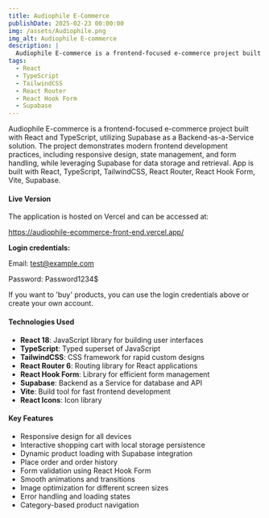 ```yaml
---
title: Audiophile E-Commerce
publishDate: 2025-02-23 00:00:00
img: /assets/Audiophile.png
img_alt: Audiophile E-commerce
description: |
  Audiophile E-commerce is a frontend-focused e-commerce project built with React and TypeScript, utilizing Supabase as a Backend-as-a-Service solution.
tags:
  - React
  - TypeScript
  - TailwindCSS
  - React Router
  - React Hook Form
  - Supabase
---
```


Audiophile E-commerce is a frontend-focused e-commerce project built with React and TypeScript, utilizing Supabase as a Backend-as-a-Service solution. The project demonstrates modern frontend development practices, including responsive design, state management, and form handling, while leveraging Supabase for data storage and retrieval.
App is built with React, TypeScript, TailwindCSS, React Router, React Hook Form, Vite, Supabase.

#### Live Version

The application is hosted on Vercel and can be accessed at:

https://audiophile-ecommerce-front-end.vercel.app/

**Login credentials:**

Email: test@example.com

Password: Password1234$

If you want to 'buy' products, you can use the login credentials above or create your own account.

#### Technologies Used

- **React 18**: JavaScript library for building user interfaces
- **TypeScript**: Typed superset of JavaScript
- **TailwindCSS**: CSS framework for rapid custom designs
- **React Router 6**: Routing library for React applications
- **React Hook Form**: Library for efficient form management
- **Supabase**: Backend as a Service for database and API
- **Vite**: Build tool for fast frontend development
- **React Icons**: Icon library

#### Key Features

- Responsive design for all devices
- Interactive shopping cart with local storage persistence
- Dynamic product loading with Supabase integration
- Place order and order history
- Form validation using React Hook Form
- Smooth animations and transitions
- Image optimization for different screen sizes
- Error handling and loading states
- Category-based product navigation
